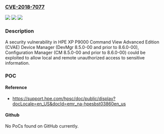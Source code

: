 ### [CVE-2018-7077](https://cve.mitre.org/cgi-bin/cvename.cgi?name=CVE-2018-7077)
![](https://img.shields.io/static/v1?label=Product&message=HPE%20XP%20P9000%20Command%20View%20Advanced%20Edition%20(CVAE)&color=blue)
![](https://img.shields.io/static/v1?label=Version&message=n%2Fa&color=blue)
![](https://img.shields.io/static/v1?label=Vulnerability&message=Local%20and%20Remote%20Unauthorized%20Access%20to%20Sensitive%20Information&color=brighgreen)

### Description

A security vulnerability in HPE XP P9000 Command View Advanced Edition (CVAE) Device Manager (DevMgr 8.5.0-00 and prior to 8.6.0-00), Configuration Manager (CM 8.5.0-00 and prior to 8.6.0-00) could be exploited to allow local and remote unauthorized access to sensitive information.

### POC

#### Reference
- https://support.hpe.com/hpsc/doc/public/display?docLocale=en_US&docId=emr_na-hpesbst03860en_us

#### Github
No PoCs found on GitHub currently.

